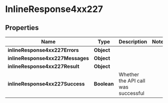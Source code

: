 # InlineResponse4xx227

## Properties
Name | Type | Description | Notes
------------ | ------------- | ------------- | -------------
**inlineResponse4xx227Errors** | **Object** |  | 
**inlineResponse4xx227Messages** | **Object** |  | 
**inlineResponse4xx227Result** | **Object** |  | 
**inlineResponse4xx227Success** | **Boolean** | Whether the API call was successful | 
